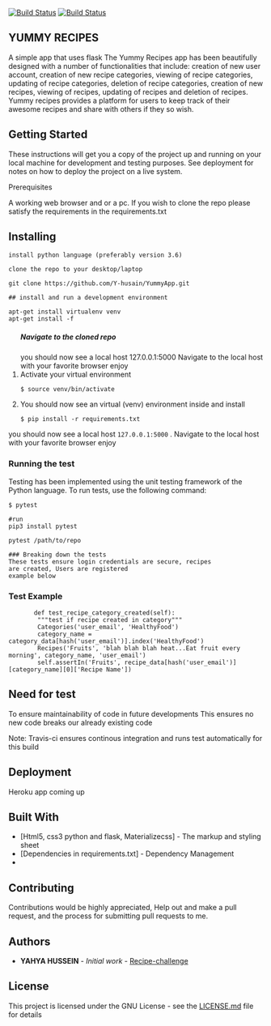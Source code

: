 [![Build Status](https://travis-ci.org/Y-husain/YummyApp.svg?branch=master)](https://travis-ci.org/Y-husain/YummyApp)
[![Build Status](https://travis-ci.org/Y-husain/YummyApp.svg?branch=develop)](https://travis-ci.org/Y-husain/YummyApp)

<h2>YUMMY RECIPES</h2>

A simple app that uses flask
The Yummy Recipes app has been beautifully designed with a number of functionalities that include: 
creation of new user account, creation of new recipe categories, viewing of recipe categories, updating of recipe categories, deletion of recipe categories, creation of new recipes, viewing of recipes, updating of recipes and deletion of recipes.
Yummy recipes provides a platform for users to keep track of their awesome recipes and share with others if they so wish.

## Getting Started

These instructions will get you a copy of the project up and running on your local machine for development and testing purposes. See deployment for notes on how to deploy the project on a live system.

Prerequisites

A working web browser and or a pc.
If you wish to clone the repo please satisfy the requirements in the requirements.txt

## Installing

```
install python language (preferably version 3.6)

clone the repo to your desktop/laptop

git clone https://github.com/Y-husain/YummyApp.git

## install and run a development environment

apt-get install virtualenv venv
apt-get install -f

```


<ol>
<h5> Navigate to the cloned repo </h5>you should now see a local host 127.0.0.1:5000
Navigate to the local host with your favorite browser 
enjoy
<li> Activate your virtual environment </li>
<p><code>$ source venv/bin/activate</code></p>
<li> You should now see an virtual (venv) environment inside and install </li>
<p><code>$ pip install -r requirements.txt</code></p>
</ol>
 
<span>you should now see a local host ```127.0.0.1:5000```
. Navigate to the local host with your favorite browser 
enjoy</span>

<h3>Running  the test</h3>

<p>Testing has been implemented using the unit testing framework of the Python language. To run tests, use the following command:</p>
<p><code>$ pytest</code></p>

```
#run
pip3 install pytest

pytest /path/to/repo

### Breaking down the tests
These tests ensure login credentials are secure, recipes 
are created, Users are registered
example below

```

<h3>Test Example</h3>


```
       def test_recipe_category_created(self):
        """test if recipe created in category"""
        Categories('user_email', 'HealthyFood')
        category_name = category_data[hash('user_email')].index('HealthyFood')
        Recipes('Fruits', 'blah blah blah heat...Eat fruit every morning', category_name, 'user_email')
        self.assertIn('Fruits', recipe_data[hash('user_email')][category_name][0]['Recipe Name'])

```
## Need for test

To ensure maintainability of code in future developments
This ensures no new code breaks our already existing code

Note: Travis-ci ensures continous integration and runs test automatically for this build

## Deployment

Heroku app coming up

## Built With

* [Html5, css3 python and flask, Materializecss] - The markup and styling sheet
* [Dependencies in requirements.txt] - Dependency Management
* 
## Contributing

Contributions would be highly appreciated, Help out and make a pull request, and the process for submitting pull requests to me.

## Authors

* **YAHYA HUSSEIN** - *Initial work* - [Recipe-challenge](https://github.com/YummyApp)


## License

This project is licensed under the GNU License - see the [LICENSE.md](LICENSE.md) file for details






